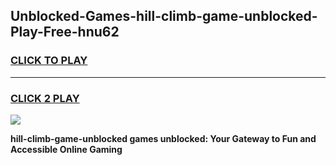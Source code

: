 
## Unblocked-Games-hill-climb-game-unblocked-Play-Free-hnu62
<h3>
<a href="https://premium76.site?title=hill-climb-game-unblocked&ref=09A">CLICK TO PLAY</a></h3>
<hr>

<h3>
<a href="https://premium76.site?title=hill-climb-game-unblocked&ref=09A">CLICK 2 PLAY</a>
  
</h3>

<a href="https://premium76.site?title=hill-climb-game-unblocked&ref=09A"><img src="https://clearcache.store/games.png"></a>


**hill-climb-game-unblocked games unblocked: Your Gateway to Fun and Accessible Online Gaming**
